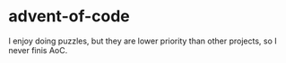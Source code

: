# advent-of-code
I enjoy doing puzzles, but they are lower priority than other projects, so I never finis AoC.

